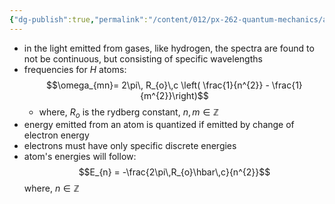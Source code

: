```yaml
---
{"dg-publish":true,"permalink":"/content/012/px-262-quantum-mechanics/a-recap/px-262-a3-line-spectra/","created":"2024-11-25T10:50:32.000+00:00","updated":"2024-11-26T01:05:36.555+00:00"}
---
```


- in the light emitted from gases, like hydrogen, the spectra are found to not be continuous, but consisting of specific wavelengths
- frequencies for $H$ atoms: 
  $$\omega_{mn}= 2\pi\, R_{o}\,c \left( \frac{1}{n^{2}} - \frac{1}{m^{2}}\right)$$
	- where, $R_{o}$ is the rydberg constant, $n,m\in\mathbb Z$
- energy emitted from an atom is quantized if emitted by change of electron energy
- electrons must have only specific discrete energies
- atom's energies will follow: 
  $$E_{n} = -\frac{2\pi\,R_{o}\hbar\,c}{n^{2}}$$
	where, $n\in\mathbb Z$

